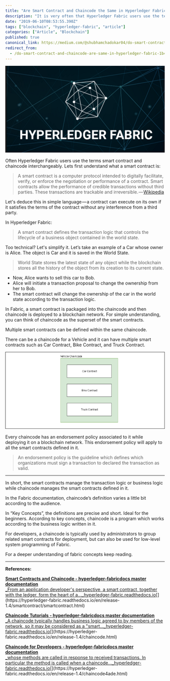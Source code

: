 ```yaml
---
title: "Are Smart Contract and Chaincode the Same in Hyperledger Fabric"
description: "It is very often that Hyperledger Fabric users use the terms smart contract and chaincode interchangeably."
date: "2019-06-10T08:53:55.390Z"
tags: ["blockchain", "hyperledger-fabric", "article"]
categories: ["Article", "Blockchain"]
published: true
canonical_link: https://medium.com/@shubhamchadokar04/do-smart-contract-and-chaincode-are-same-in-hyperledger-fabric-1b4c3034d593
redirect_from:
  - /do-smart-contract-and-chaincode-are-same-in-hyperledger-fabric-1b4c3034d593
---
```


![](./asset-1.png)

Often Hyperledger Fabric users use the terms smart contract and chaincode interchangeably. Lets first understand what a smart contract is:

> A smart contract is a computer protocol intended to digitally facilitate, verify, or enforce the negotiation or performance of a contract. Smart contracts allow the performance of credible transactions without third parties. These transactions are trackable and irreversible. — [Wikipedia](https://en.wikipedia.org/wiki/Smart_contract)

Let's deduce this in simple language — a contract can execute on its own if it satisfies the terms of the contract without any interference from a third party.

In Hyperledger Fabric:

> A smart contract defines the transaction logic that controls the lifecycle of a business object contained in the world state.

Too technical? Let's simplify it. Let’s take an example of a Car whose owner is Alice. The object is Car and it is saved in the World State.

> World State stores the latest state of any object while the blockchain stores all the history of the object from its creation to its current state.

- Now, Alice wants to sell this car to Bob.
- Alice will initiate a transaction proposal to change the ownership from her to Bob.
- The smart contract will change the ownership of the car in the world state according to the transaction logic.

In Fabric, a smart contract is packaged into the chaincode and then chaincode is deployed to a blockchain network. For simple understanding, you can think of chaincode as the superset of the smart contracts.

Multiple smart contracts can be defined within the same chaincode.

There can be a chaincode for a Vehicle and it can have multiple smart contracts such as Car Contract, Bike Contract, and Truck Contract.

![draw.io](./asset-2.png)

Every chaincode has an endorsement policy associated to it while deploying it on a blockchain network. This endorsement policy will apply to all the smart contracts defined in it.

> An endorsement policy is the guideline which defines which organizations must sign a transaction to declared the transaction as valid.

---

In short, the smart contracts manage the transaction logic or business logic while chaincode manages the smart contracts defined in it.

In the Fabric documentation, chaincode’s definition varies a little bit according to the audience.

In “Key Concepts”, the definitions are precise and short. Ideal for the beginners. According to key concepts, chaincode is a program which works according to the business logic written in it.

For developers, a chaincode is typically used by administrators to group related smart contracts for deployment, but can also be used for low-level system programming of Fabric.

For a deeper understanding of fabric concepts keep reading.

---

**References:**

[**Smart Contracts and Chaincode - hyperledger-fabricdocs master documentation**  
\_From an application developer's perspective, a smart contract, together with the ledger, form the heart of a…\_hyperledger-fabric.readthedocs.io](https://hyperledger-fabric.readthedocs.io/en/release-1.4/smartcontract/smartcontract.html "https://hyperledger-fabric.readthedocs.io/en/release-1.4/smartcontract/smartcontract.html")[](https://hyperledger-fabric.readthedocs.io/en/release-1.4/smartcontract/smartcontract.html)

[**Chaincode Tutorials - hyperledger-fabricdocs master documentation**  
\_A chaincode typically handles business logic agreed to by members of the network, so it may be considered as a "smart…\_hyperledger-fabric.readthedocs.io](https://hyperledger-fabric.readthedocs.io/en/release-1.4/chaincode.html "https://hyperledger-fabric.readthedocs.io/en/release-1.4/chaincode.html")[](https://hyperledger-fabric.readthedocs.io/en/release-1.4/chaincode.html)

[**Chaincode for Developers - hyperledger-fabricdocs master documentation**  
\_whose methods are called in response to received transactions. In particular the method is called when a chaincode…\_hyperledger-fabric.readthedocs.io](https://hyperledger-fabric.readthedocs.io/en/release-1.4/chaincode4ade.html "https://hyperledger-fabric.readthedocs.io/en/release-1.4/chaincode4ade.html")[](https://hyperledger-fabric.readthedocs.io/en/release-1.4/chaincode4ade.html)
